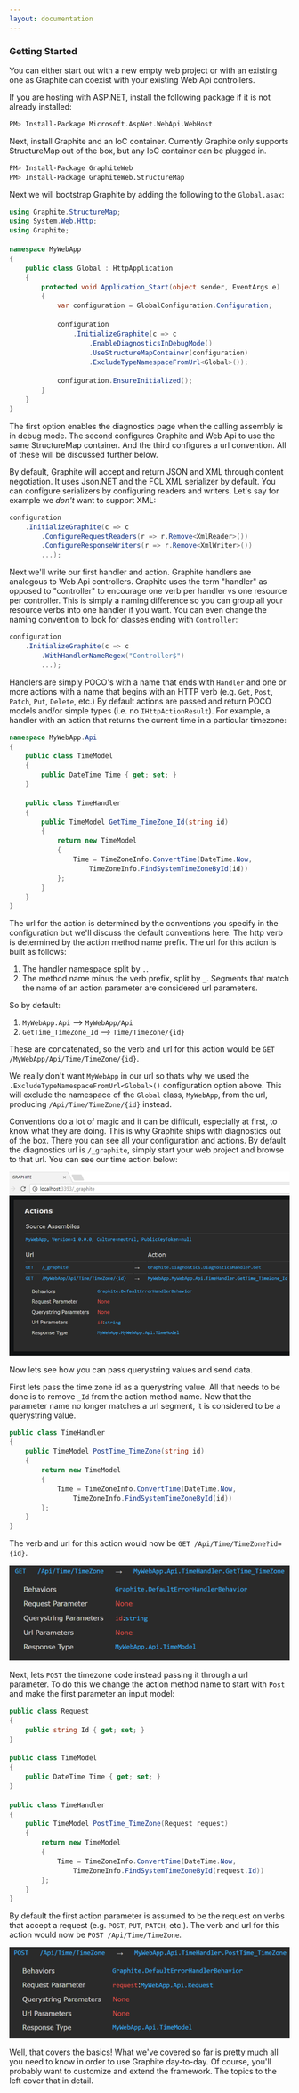 ```yaml
---
layout: documentation
---
```


### Getting Started

You can either start out with a new empty web project or with an existing one as Graphite can coexist with your existing Web Api controllers.

If you are hosting with ASP.NET, install the following package if it is not already installed:

```bash
PM> Install-Package Microsoft.AspNet.WebApi.WebHost
```

Next, install Graphite and an IoC container. Currently Graphite only supports StructureMap out of the box, but any IoC container can be plugged in.

```bash
PM> Install-Package GraphiteWeb
PM> Install-Package GraphiteWeb.StructureMap
```

Next we will bootstrap Graphite by adding the following to the `Global.asax`:

```csharp
using Graphite.StructureMap;
using System.Web.Http;
using Graphite;

namespace MyWebApp
{
    public class Global : HttpApplication
    {
        protected void Application_Start(object sender, EventArgs e)
        {
            var configuration = GlobalConfiguration.Configuration;

            configuration
                .InitializeGraphite(c => c
                    .EnableDiagnosticsInDebugMode()
                    .UseStructureMapContainer(configuration)
                    .ExcludeTypeNamespaceFromUrl<Global>());

            configuration.EnsureInitialized();
        }
    }
}
```

The first option enables the diagnostics page when the calling assembly is in debug mode. The second configures Graphite and Web Api to use the same StructureMap container. And the third configures a url convention. All of these will be discussed further below.

By default, Graphite will accept and return JSON and XML through content negotiation. It uses Json.NET and the FCL XML serializer by default. You can configure serializers by configuring readers and writers. Let's say for example we *don't* want to support XML:

```csharp
configuration
    .InitializeGraphite(c => c
        .ConfigureRequestReaders(r => r.Remove<XmlReader>())
        .ConfigureResponseWriters(r => r.Remove<XmlWriter>())
        ...);
```

Next we'll write our first handler and action. Graphite handlers are analogous to Web Api controllers. Graphite uses the term "handler" as opposed to "controller" to encourage one verb per handler vs one resource per controller. This is simply a naming difference so you can group all your resource verbs into one handler if you want. You can even change the naming convention to look for classes ending with `Controller`: 

```csharp
configuration
    .InitializeGraphite(c => c
        .WithHandlerNameRegex("Controller$")
        ...);
```

Handlers are simply POCO's with a name that ends with `Handler` and one or more actions with a name that begins with an HTTP verb (e.g. `Get`, `Post`, `Patch`, `Put`, `Delete`, etc.) By default actions are passed and return POCO models and/or simple types (i.e. no `IHttpActionResult`). For example, a handler with an action that returns the current time in a particular timezone:

```csharp
namespace MyWebApp.Api
{
    public class TimeModel
    {
        public DateTime Time { get; set; }
    }

    public class TimeHandler
    {
        public TimeModel GetTime_TimeZone_Id(string id)
        {
            return new TimeModel
            {
                Time = TimeZoneInfo.ConvertTime(DateTime.Now,
                    TimeZoneInfo.FindSystemTimeZoneById(id))
            };
        }
    }
}
```

The url for the action is determined by the conventions you specify in the configuration but we'll discuss the default conventions here. The http verb is determined by the action method name prefix. The url for this action is built as follows:

1. The handler namespace split by `.`.
2. The method name minus the verb prefix, split by `_`. Segments that match the name of an action parameter are considered url parameters.

So by default:

1. `MyWebApp.Api` --> `MyWebApp/Api`
2. `GetTime_TimeZone_Id` --> `Time/TimeZone/{id}`

These are concatenated, so the verb and url for this action would be `GET /MyWebApp/Api/Time/TimeZone/{id}`. 

We really don't want `MyWebApp` in our url so thats why we used the `.ExcludeTypeNamespaceFromUrl<Global>()` configuration option above. This will exclude the namespace of the `Global` class, `MyWebApp`, from the url, producing `/Api/Time/TimeZone/{id}` instead.

Conventions do a lot of magic and it can be difficult, especially at first, to know what they are doing. This is why Graphite ships with diagnostics out of the box. There you can see all your configuration and actions. By default the diagnostics url is `/_graphite`, simply start your web project and browse to that url. You can see our time action below:

![Diagnostics](img/getting-started/diagnostics1.png)

Now lets see how you can pass querystring values and send data. 

First lets pass the time zone id as a querystring value. All that needs to be done is to remove `_Id` from the action method name. Now that the parameter name no longer matches a url segment, it is considered to be a querystring value.

```csharp
public class TimeHandler
{
    public TimeModel PostTime_TimeZone(string id)
    {
        return new TimeModel
        {
            Time = TimeZoneInfo.ConvertTime(DateTime.Now,
                TimeZoneInfo.FindSystemTimeZoneById(id))
        };
    }
}
```

The verb and url for this action would now be `GET /Api/Time/TimeZone?id={id}`. 

![Diagnostics](img/getting-started/diagnostics2.png)

Next, lets `POST` the timezone code instead passing it through a url parameter. To do this we change the action method name to start with `Post` and make the first parameter an input model:

```csharp
public class Request
{
    public string Id { get; set; }
}

public class TimeModel
{
    public DateTime Time { get; set; }
}

public class TimeHandler
{
    public TimeModel PostTime_TimeZone(Request request)
    {
        return new TimeModel
        {
            Time = TimeZoneInfo.ConvertTime(DateTime.Now,
                TimeZoneInfo.FindSystemTimeZoneById(request.Id))
        };
    }
}

```

By default the first action parameter is assumed to be the request on verbs that accept a request (e.g. `POST`, `PUT`, `PATCH`, etc.). The verb and url for this action would now be `POST /Api/Time/TimeZone`.

![Diagnostics](img/getting-started/diagnostics3.png) 

Well, that covers the basics! What we've covered so far is pretty much all you need to know in order to use Graphite day-to-day. Of course, you'll probably want to customize and extend the framework. The topics to the left cover that in detail.
